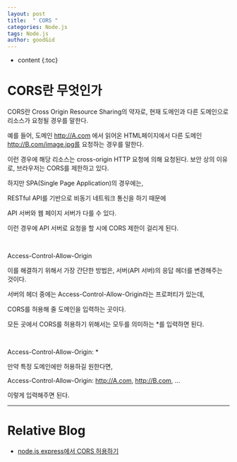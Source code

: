 ```yaml
---
layout: post
title:  " CORS "
categories: Node.js
tags: Node.js
author: goodGid
---
```

* content
{:toc}



# CORS란 무엇인가

CORS란 Cross Origin Resource Sharing의 약자로, 현재 도메인과 다른 도메인으로 리소스가 요청될 경우를 말한다. 

예를 들어, 도메인 http://A.com 에서 읽어온 HTML페이지에서 다른 도메인 http://B.com/image.jpg를 요청하는 경우를 말한다. 

이런 경우에 해당 리소스는 cross-origin HTTP 요청에 의해 요청된다. 보안 상의 이유로, 브라우저는 CORS를 제한하고 있다.

하지만 SPA(Single Page Application)의 경우에는, 

RESTful API를 기반으로 비동기 네트워크 통신을 하기 때문에 

API 서버와 웹 페이지 서버가 다를 수 있다. 

이런 경우에 API 서버로 요청을 할 시에 CORS 제한이 걸리게 된다.

<br>

Access-Control-Allow-Origin

이를 해결하기 위해서 가장 간단한 방법은, 서버(API 서버)의 응답 헤더를 변경해주는 것이다.

 서버의 헤더 중에는 Access-Control-Allow-Origin라는 프로퍼티가 있는데, 
 
 CORS를 허용해 줄 도메인을 입력하는 곳이다.
 
 모든 곳에서 CORS를 허용하기 위해서는 모두를 의미하는 *를 입력하면 된다.

 <br>

Access-Control-Allow-Origin: *

만약 특정 도메인에만 허용하길 원한다면,

Access-Control-Allow-Origin: http://A.com, http://B.com, ...

이렇게 입력해주면 된다.


---

# Relative Blog

* [node.js express에서 CORS 허용하기](http://guswnsxodlf.github.io/enable-CORS-on-express)
